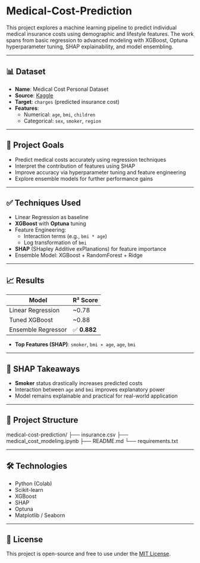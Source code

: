 # Medical-Cost-Prediction
This project explores a machine learning pipeline to predict individual medical insurance costs using demographic and lifestyle features. The work spans from basic regression to advanced modeling with XGBoost, Optuna hyperparameter tuning, SHAP explainability, and model ensembling.

---

## 📊 Dataset

- **Name**: Medical Cost Personal Dataset
- **Source**: [Kaggle](https://www.kaggle.com/datasets/mirichoi0218/insurance)
- **Target**: `charges` (predicted insurance cost)
- **Features**: 
  - Numerical: `age`, `bmi`, `children`
  - Categorical: `sex`, `smoker`, `region`

---

## 🧠 Project Goals

- Predict medical costs accurately using regression techniques
- Interpret the contribution of features using SHAP
- Improve accuracy via hyperparameter tuning and feature engineering
- Explore ensemble models for further performance gains

---

## ✅ Techniques Used

- Linear Regression as baseline
- **XGBoost** with **Optuna** tuning
- Feature Engineering:
  - Interaction terms (e.g., `bmi * age`)
  - Log transformation of `bmi`
- **SHAP** (SHapley Additive exPlanations) for feature importance
- Ensemble Model: XGBoost + RandomForest + Ridge

---

## 📈 Results

| Model                | R² Score |
|---------------------|----------|
| Linear Regression    | ~0.78    |
| Tuned XGBoost        | ~0.88    |
| Ensemble Regressor   | ✅ **0.882** |

- **Top Features (SHAP)**: `smoker`, `bmi × age`, `age`, `bmi`

---

## 🔬 SHAP Takeaways

- **Smoker** status drastically increases predicted costs
- Interaction between `age` and `bmi` improves explanatory power
- Model remains explainable and practical for real-world application

---

## 📂 Project Structure

medical-cost-prediction/
├── insurance.csv
├── medical_cost_modeling.ipynb
├── README.md
└── requirements.txt

---

## 🛠️ Technologies

- Python (Colab)
- Scikit-learn
- XGBoost
- SHAP
- Optuna
- Matplotlib / Seaborn

---

## 📌 License

This project is open-source and free to use under the [MIT License](LICENSE).
